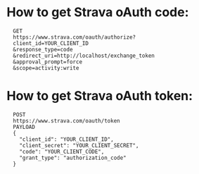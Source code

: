 # How to get Strava oAuth code:
```
  GET
  https://www.strava.com/oauth/authorize?
  client_id=YOUR_CLIENT_ID
  &response_type=code
  &redirect_uri=http://localhost/exchange_token
  &approval_prompt=force
  &scope=activity:write
```

# How to get Strava oAuth token:
```
  POST
  https://www.strava.com/oauth/token
  PAYLOAD
  {
    "client_id": "YOUR_CLIENT_ID",
    "client_secret": "YOUR_CLIENT_SECRET",
    "code": "YOUR_CLIENT_CODE",
    "grant_type": "authorization_code"
  }
```
